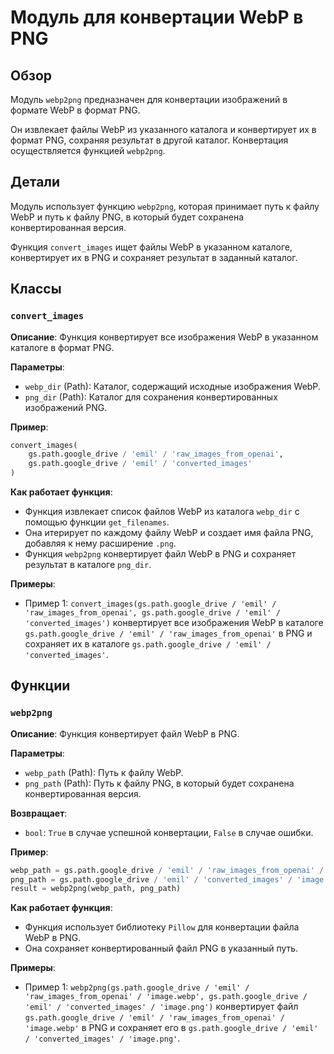 # Модуль для конвертации WebP в PNG
## Обзор

Модуль `webp2png` предназначен для конвертации изображений в формате WebP в формат PNG. 

Он извлекает файлы WebP из указанного каталога и конвертирует их в формат PNG, сохраняя результат в другой каталог. Конвертация осуществляется функцией `webp2png`.

## Детали

Модуль использует функцию `webp2png`, которая принимает путь к файлу WebP и путь к файлу PNG, в который будет сохранена конвертированная версия. 

Функция `convert_images` ищет файлы WebP в указанном каталоге, конвертирует их в PNG и сохраняет результат в заданный каталог.

## Классы
### `convert_images`
**Описание**: Функция конвертирует все изображения WebP в указанном каталоге в формат PNG.

**Параметры**:
- `webp_dir` (Path): Каталог, содержащий исходные изображения WebP.
- `png_dir` (Path): Каталог для сохранения конвертированных изображений PNG.

**Пример**:
```python
convert_images(
    gs.path.google_drive / 'emil' / 'raw_images_from_openai',
    gs.path.google_drive / 'emil' / 'converted_images'
)
```

**Как работает функция**:
- Функция извлекает список файлов WebP из каталога `webp_dir` с помощью функции `get_filenames`.
- Она итерирует по каждому файлу WebP и создает имя файла PNG, добавляя к нему расширение `.png`.
- Функция `webp2png` конвертирует файл WebP в PNG и сохраняет результат в каталоге `png_dir`.

**Примеры**:
- Пример 1: `convert_images(gs.path.google_drive / 'emil' / 'raw_images_from_openai', gs.path.google_drive / 'emil' / 'converted_images')` конвертирует все изображения WebP в каталоге `gs.path.google_drive / 'emil' / 'raw_images_from_openai'` в PNG и сохраняет их в каталоге `gs.path.google_drive / 'emil' / 'converted_images'`.

## Функции
### `webp2png`
**Описание**: Функция конвертирует файл WebP в PNG.

**Параметры**:
- `webp_path` (Path): Путь к файлу WebP.
- `png_path` (Path): Путь к файлу PNG, в который будет сохранена конвертированная версия.

**Возвращает**:
- `bool`: `True` в случае успешной конвертации, `False` в случае ошибки.

**Пример**:
```python
webp_path = gs.path.google_drive / 'emil' / 'raw_images_from_openai' / 'image.webp'
png_path = gs.path.google_drive / 'emil' / 'converted_images' / 'image.png'
result = webp2png(webp_path, png_path)
```

**Как работает функция**:
- Функция использует библиотеку `Pillow` для конвертации файла WebP в PNG.
- Она сохраняет конвертированный файл PNG в указанный путь.

**Примеры**:
- Пример 1: `webp2png(gs.path.google_drive / 'emil' / 'raw_images_from_openai' / 'image.webp', gs.path.google_drive / 'emil' / 'converted_images' / 'image.png')` конвертирует файл `gs.path.google_drive / 'emil' / 'raw_images_from_openai' / 'image.webp'` в PNG и сохраняет его в `gs.path.google_drive / 'emil' / 'converted_images' / 'image.png'`.